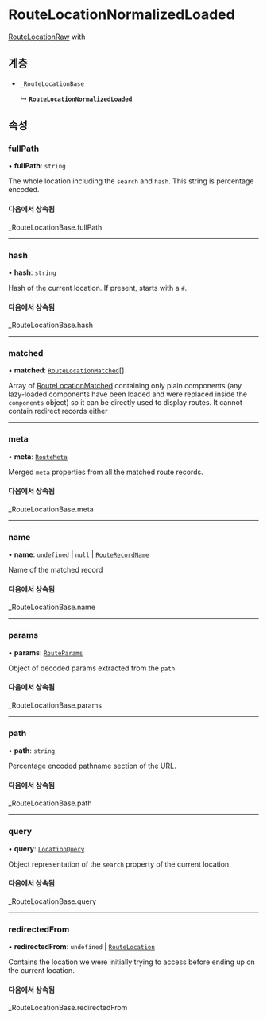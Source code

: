 # RouteLocationNormalizedLoaded

[RouteLocationRaw](../type-aliases/RouteLocationRaw.md) with

## 계층

- `_RouteLocationBase`

  ↳ **`RouteLocationNormalizedLoaded`**

## 속성

### fullPath

• **fullPath**: `string`

The whole location including the `search` and `hash`. This string is
percentage encoded.

#### 다음에서 상속됨

\_RouteLocationBase.fullPath

___

### hash

• **hash**: `string`

Hash of the current location. If present, starts with a `#`.

#### 다음에서 상속됨

\_RouteLocationBase.hash

___

### matched

• **matched**: [`RouteLocationMatched`](RouteLocationMatched.md)[]

Array of [RouteLocationMatched](RouteLocationMatched.md) containing only plain components (any
lazy-loaded components have been loaded and were replaced inside the
`components` object) so it can be directly used to display routes. It
cannot contain redirect records either

___

### meta

• **meta**: [`RouteMeta`](RouteMeta.md)

Merged `meta` properties from all the matched route records.

#### 다음에서 상속됨

\_RouteLocationBase.meta

___

### name

• **name**: `undefined` \| ``null`` \| [`RouteRecordName`](../type-aliases/RouteRecordName.md)

Name of the matched record

#### 다음에서 상속됨

\_RouteLocationBase.name

___

### params

• **params**: [`RouteParams`](../type-aliases/RouteParams.md)

Object of decoded params extracted from the `path`.

#### 다음에서 상속됨

\_RouteLocationBase.params

___

### path

• **path**: `string`

Percentage encoded pathname section of the URL.

#### 다음에서 상속됨

\_RouteLocationBase.path

___

### query

• **query**: [`LocationQuery`](../type-aliases/LocationQuery.md)

Object representation of the `search` property of the current location.

#### 다음에서 상속됨

\_RouteLocationBase.query

___

### redirectedFrom

• **redirectedFrom**: `undefined` \| [`RouteLocation`](RouteLocation.md)

Contains the location we were initially trying to access before ending up
on the current location.

#### 다음에서 상속됨

\_RouteLocationBase.redirectedFrom
